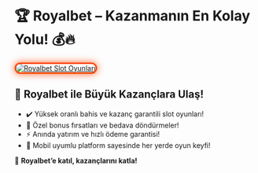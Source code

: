 <h1>🏆 Royalbet – Kazanmanın En Kolay Yolu! 💰🔥</h1>

<a href="https://cutt.ly/RoyalLink" title="Royalbet Slot Oyunları">
  <img src="https://i.ibb.co/BtMhhf6/g-venligiris.jpg" alt="Royalbet Slot Oyunları" style="max-width: 100%; border: 3px solid #ff4500; border-radius: 15px; box-shadow: 0px 0px 15px rgba(255, 69, 0, 0.8);">
</a>

<h2>🚀 Royalbet ile Büyük Kazançlara Ulaş!</h2>
<ul>
  <li>✔️ Yüksek oranlı bahis ve kazanç garantili slot oyunları!</li>
  <li>🎁 Özel bonus fırsatları ve bedava döndürmeler!</li>
  <li>⚡️ Anında yatırım ve hızlı ödeme garantisi!</li>
  <li>📱 Mobil uyumlu platform sayesinde her yerde oyun keyfi!</li>
</ul>

<p>💎 <strong>Royalbet’e katıl, kazançlarını katla!</strong></p>

<meta name="description" content="Royalbet ile kazancını artır! Yüksek oranlar, özel bonuslar ve hızlı ödemelerle hemen kazanmaya başla!">

